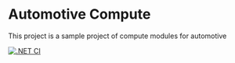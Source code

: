 # Automotive Compute

This project is a sample project of compute modules for automotive

[![.NET CI](https://github.com/automotivelabs/ComputeModule/actions/workflows/dotnet.yml/badge.svg)](https://github.com/automotivelabs/ComputeModule/actions/workflows/dotnet.yml)
